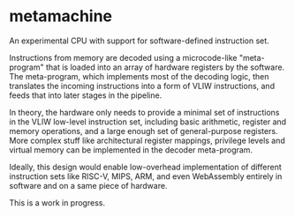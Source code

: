 # metamachine

An experimental CPU with support for software-defined instruction set.

Instructions from memory are decoded using a microcode-like "meta-program" that is loaded into an array of hardware
registers by the software. The meta-program, which implements most of the decoding logic, then translates the incoming
instructions into a form of VLIW instructions, and feeds that into later stages in the pipeline.

In theory, the hardware only needs to provide a minimal set of instructions in the VLIW low-level instruction set,
including basic arithmetic, register and memory operations, and a large enough set of general-purpose registers. More
complex stuff like architectural register mappings, privilege levels and virtual memory can be implemented in the decoder meta-program.

Ideally, this design would enable low-overhead implementation of different instruction sets like RISC-V, MIPS, ARM, and even WebAssembly entirely in software and on a same piece of hardware.

This is a work in progress.
